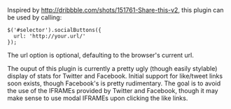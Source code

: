 Inspired by http://dribbble.com/shots/151761-Share-this-v2, this plugin can be used by calling:

    $('#selector').socialButtons({
      url: 'http://your.url/'
    });

The url option is optional, defaulting to the browser's current url.

The ouput of this plugin is currently a pretty ugly (though easily stylable) display of stats for Twitter and Facebook. Initial support for like/tweet links soon exists, though Facebook's is pretty rudimentary. The goal is to avoid the use of the IFRAMEs provided by Twitter and Facebook, though it may make sense to use modal IFRAMEs upon clicking the like links.